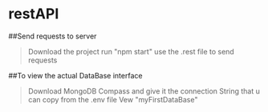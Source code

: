 # restAPI

##Send requests to server

>Download the project
>run "npm start"
>use the .rest file to send requests

##To view the actual DataBase interface
>Download MongoDB Compass and
>give it the connection String that u can copy from the .env file
>Vew "myFirstDataBase"

